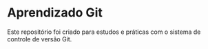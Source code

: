 # Aprendizado Git

Este repositório foi criado para estudos e práticas com o sistema de controle de versão Git.